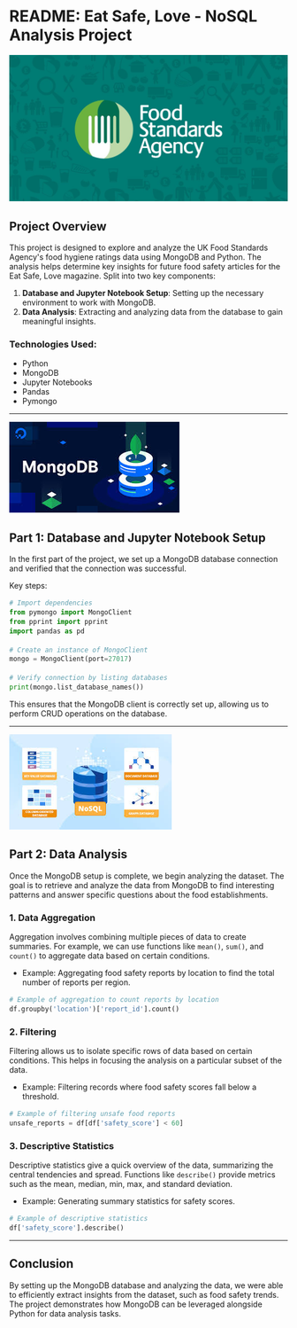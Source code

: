
# README: Eat Safe, Love - NoSQL Analysis Project

![Project](Images/Food.jpg)
## Project Overview

This project is designed to explore and analyze the UK Food Standards Agency's food hygiene ratings data using MongoDB and Python. The analysis helps determine key insights for future food safety articles for the Eat Safe, Love magazine.
Split into two key components:

1. **Database and Jupyter Notebook Setup**: Setting up the necessary environment to work with MongoDB.
2. **Data Analysis**: Extracting and analyzing data from the database to gain meaningful insights.

### Technologies Used:
- Python
- MongoDB
- Jupyter Notebooks
- Pandas
- Pymongo

---

![Project](Images/nosql.jpg)
## Part 1: Database and Jupyter Notebook Setup

In the first part of the project, we set up a MongoDB database connection and verified that the connection was successful.

Key steps:
```python
# Import dependencies
from pymongo import MongoClient
from pprint import pprint
import pandas as pd

# Create an instance of MongoClient
mongo = MongoClient(port=27017)

# Verify connection by listing databases
print(mongo.list_database_names())
```

This ensures that the MongoDB client is correctly set up, allowing us to perform CRUD operations on the database.

---

![Project](Images/analysis.jpg)
## Part 2: Data Analysis

Once the MongoDB setup is complete, we begin analyzing the dataset. The goal is to retrieve and analyze the data from MongoDB to find interesting patterns and answer specific questions about the food establishments.

### 1. Data Aggregation
   Aggregation involves combining multiple pieces of data to create summaries. For example, we can use functions like `mean()`, `sum()`, and `count()` to aggregate data based on certain conditions.
   - Example: Aggregating food safety reports by location to find the total number of reports per region.
   ```python
   # Example of aggregation to count reports by location
   df.groupby('location')['report_id'].count()
   ```

### 2. Filtering
   Filtering allows us to isolate specific rows of data based on certain conditions. This helps in focusing the analysis on a particular subset of the data.
   - Example: Filtering records where food safety scores fall below a threshold.
   ```python
   # Example of filtering unsafe food reports
   unsafe_reports = df[df['safety_score'] < 60]
   ```

### 3. Descriptive Statistics
   Descriptive statistics give a quick overview of the data, summarizing the central tendencies and spread. Functions like `describe()` provide metrics such as the mean, median, min, max, and standard deviation.
   - Example: Generating summary statistics for safety scores.
   ```python
   # Example of descriptive statistics
   df['safety_score'].describe()
   ```

---

## Conclusion

By setting up the MongoDB database and analyzing the data, we were able to efficiently extract insights from the dataset, such as food safety trends. The project demonstrates how MongoDB can be leveraged alongside Python for data analysis tasks.

